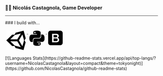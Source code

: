 ### 👋🏽 Nicolás Castagnola, Game Developer
<hr>
### I build with...
<p>
  <a href="https://unity.com/">
    <img src="https://github.com/NicolasCastagnola/NicolasCastagnola/blob/main/Resources/unity3.svg" alt="Unity" style="vertical-align:top; margin:4px">
  </a>  
  <a href="https://www.python.org/">
    <img src="https://github.com/NicolasCastagnola/NicolasCastagnola/blob/main/Resources/python2.svg" alt="Python" width="50" height="50" style="vertical-align:top;margin:4px">
  </a>
  <a href="https://getbootstrap.com/">
    <img src="https://github.com/NicolasCastagnola/NicolasCastagnola/blob/main/Resources/boot1.svg" alt="BootStrap" style="vertical-align:top; margin:4px">
  </a>
</p>
[![Languages Stats](https://github-readme-stats.vercel.app/api/top-langs/?username=NicolasCastagnola&layout=compact&theme=tokyonight)](https://github.com/NicolasCastagnola/github-readme-stats)
